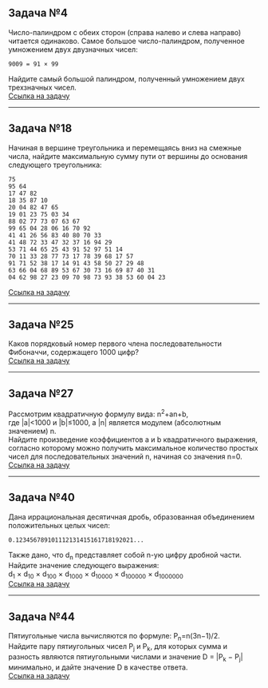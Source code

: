 ## Задача №4
Число-палиндром с обеих сторон (справа налево и слева направо) читается одинаково. Самое большое число-палиндром, полученное умножением двух двузначных чисел: 
```
9009 = 91 × 99
```
Найдите самый большой палиндром, полученный умножением двух трехзначных чисел.  
[Ссылка на задачу](https://euler.jakumo.org/problems/view/4.html)

---

## Задача №18
Начиная в вершине треугольника и перемещаясь вниз на смежные числа, найдите максимальную сумму пути от вершины до основания следующего треугольника:
```
75
95 64
17 47 82
18 35 87 10
20 04 82 47 65
19 01 23 75 03 34
88 02 77 73 07 63 67
99 65 04 28 06 16 70 92
41 41 26 56 83 40 80 70 33
41 48 72 33 47 32 37 16 94 29
53 71 44 65 25 43 91 52 97 51 14
70 11 33 28 77 73 17 78 39 68 17 57
91 71 52 38 17 14 91 43 58 50 27 29 48
63 66 04 68 89 53 67 30 73 16 69 87 40 31
04 62 98 27 23 09 70 98 73 93 38 53 60 04 23
```
[Ссылка на задачу](https://euler.jakumo.org/problems/view/18.html)

---

## Задача №25
Каков порядковый номер первого члена последовательности Фибоначчи, содержащего 1000 цифр?  
[Ссылка на задачу](https://euler.jakumo.org/problems/view/25.html)

---

## Задача №27
Рассмотрим квадратичную формулу вида: n<sup>2</sup>+an+b,  
где |a|<1000 и |b|≤1000, а |n| является модулем (абсолютным значением) n.  
Найдите произведение коэффициентов a и b квадратичного выражения, согласно которому можно получить максимальное количество простых чисел для последовательных значений n, начиная со значения n=0.  
[Ссылка на задачу](https://euler.jakumo.org/problems/view/27.html)

---

## Задача №40
Дана иррациональная десятичная дробь, образованная объединением положительных целых чисел:
```
0.123456789101112131415161718192021...
```
Также дано, что d<sub>n</sub> представляет собой n-ую цифру дробной части. Найдите значение следующего выражения:  
d<sub>1</sub> × d<sub>10</sub> × d<sub>100</sub> × d<sub>1000</sub> × d<sub>10000</sub> × d<sub>100000</sub> × d<sub>1000000</sub>  
[Ссылка на задачу](https://euler.jakumo.org/problems/view/40.html)

---

## Задача №44
Пятиугольные числа вычисляются по формуле: P<sub>n</sub>=n(3n−1)/2.  
Найдите пару пятиугольных чисел P<sub>j</sub> и P<sub>k</sub>, для которых сумма и разность являются пятиугольными числами и значение D = |P<sub>k</sub> − P<sub>j</sub>| минимально, и дайте значение D в качестве ответа.  
[Ссылка на задачу](https://euler.jakumo.org/problems/view/44.html)
